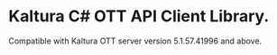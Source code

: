 # Kaltura C# OTT API Client Library.
Compatible with Kaltura OTT server version 5.1.57.41996 and above.
